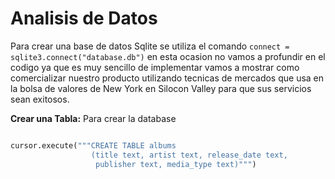 # Analisis de Datos

Para crear una base de datos Sqlite se utiliza el comando ```connect = sqlite3.connect("database.db")``` en esta ocasion no vamos a profundir en el codigo ya que es muy sencillo de implementar vamos a mostrar como comercializar nuestro producto utilizando tecnicas de mercados que usa en la bolsa de valores de New York en Silocon Valley para que sus servicios sean exitosos.

**Crear una Tabla:** Para crear la database

```python

cursor.execute("""CREATE TABLE albums
                  (title text, artist text, release_date text, 
                   publisher text, media_type text)""")
```

